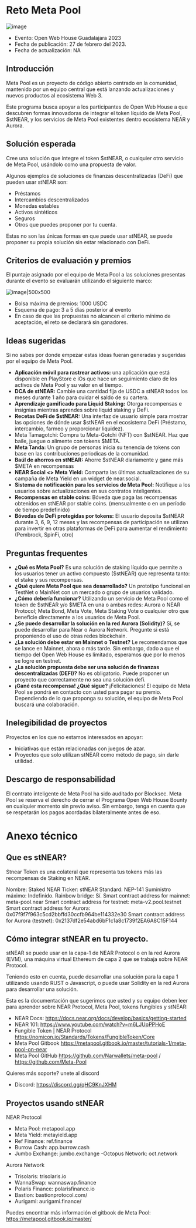 # Reto Meta Pool

![image](img/meta-pool.webp)
* Evento: Open Web House Guadalajara 2023
* Fecha de publicación: 27 de febrero del 2023.
* Fecha de actualización: NA
  

## Introducción

Meta Pool es un proyecto de código abierto centrado en la comunidad, mantenido por un equipo central que está lanzando actualizaciones y nuevos productos al ecosistema Web 3.

Este programa busca apoyar a los participantes de Open Web House a que descubren formas innovadoras de integrar el token líquido de Meta Pool, $stNEAR, y los servicios de Meta Pool existentes dentro ecosistema NEAR y Aurora.

## Solución esperada

Cree una solución que integre el token $stNEAR, o cualquier otro servicio de Meta Pool, usándolo como una propuesta de valor.

Algunos ejemplos de soluciones de finanzas descentralizadas (DeFi) que pueden usar stNEAR son:

- Préstamos
- Intercambios descentralizados
- Monedas estables
- Activos sintéticos
- Seguros
- Otros que puedes proponer por tu cuenta.

Estas no son las únicas formas en que puede usar stNEAR, se puede proponer su propia solución sin estar relacionado con DeFi.

## Criterios de evaluación y premios

El puntaje asignado por el equipo de Meta Pool a las soluciones presentas durante el evento se evaluarán utilizando el siguiente marco:


![image|500x500](img/grading-metapool.png)

- Bolsa máxima de premios: 1000 USDC
- Esquema de pago: 3 a 5 días posterior al evento
- En caso de que las propuestas no alcancen el criterio mínimo de aceptación, el reto se declarará sin ganadores.

## Ideas sugeridas

Si no sabes por donde empezar estas ideas fueran generadas y sugeridas por el equipo de Meta Pool.

- **Aplicación móvil para rastrear activos:** una aplicación que está disponible en PlayStore e iOs que hace un seguimiento claro de los activos de Meta Pool y su valor en el tiempo.
- **DCA de stNEAR:** Cambie una cantidad fija de USDC a stNEAR todos los meses durante 1 año para cuidar el saldo de su cartera.
- **Aprendizaje gamificado para Liquid Staking:** Otorga recompensas e insignias mientras aprendes sobre liquid staking y DeFi.
- **Recetas DeFi de $stNEAR:** Una interfaz de usuario simple para mostrar las opciones de dónde usar $stNEAR en el ecosistema DeFi (Préstamo, intercambio, farmeo y proporcionar liquidez).
- Meta Tamagotchi: Compra tu Meta-Gotchi (NFT) con $stNEAR. Haz que baile, juegue o alimente con tokens $META.
- **Meta Tanda:** Un grupo de personas inicia su tenencia de tokens con base en las contribuciones periodicas de la comunidad.
- **Baúl de ahorros en stNEAR:** Ahorre $stNEAR diariamente y gane más $META en recompensas
- **NEAR Social <> Meta Yield:** Comparta las últimas actualizaciones de su campaña de Meta Yield en un widget de near.social.
- **Sistema de notificación para los servicios de Meta Pool:** Notifique a los usuarios sobre actualizaciones en sus contratos inteligentes.
- **Recompensas en stable coins:** Bóveda que paga las recompensas obtenidos en stNEAR por stable coins. (mensualmente o en un período de tiempo predefinido)
- **Bóvedas de DeFi protegidas por tokens:** El usuario deposita $stNEAR durante 3, 6, 9, 12 meses y las recompensas de participación se utilizan para invertir en otras plataformas de DeFi para aumentar el rendimiento (Pembrock, SpinFi, otro)


## Preguntas frequentes

* **¿Qué es Meta Pool?** Es una solución de staking líquido que permite a los usuarios tener un activo compuesto ($stNEAR) que representa tanto: el stake y sus recompensas.
* **¿Qué quiere Meta Pool que sea desarrollado?** Un prototipo funcional en TestNet o MainNet con un mercado o grupo de usuarios validado.
* **¿Cómo debería funcionar?** Utilizando un servicio de Meta Pool como el token de $stNEAR y/o $META en una o ambas redes: Aurora o NEAR Protocol; Meta Bond, Meta Vote, Meta Staking Vote o cualquier otro que beneficie directamente a los usuarios de Meta Pool.
* **¿Se puede desarrollar la solución en la red Aurora (Solidity)?** Sí, se puede desarrollar para Near o Aurora Network. Pregunte si está proponiendo el uso de otras redes blockchain.
* **¿La solución debe estar en Mainnet o Testnet?** Le recomendamos que se lance en Mainnet, ahora o más tarde. Sin embargo, dado a que el tiempo del Open Web House es limitado, esperamos que por lo menos se logre en testnet.
* **¿La solución propuesta debe ser una solución de finanzas descentralizadas (DEFI)?** No es obligatorio. Puede proponer un proyecto que correctamente no sea una solución defi.
* **¡Gané esta recompensa! ¿Qué sigue?** ¡Felicitaciones! El equipo de Meta Pool se pondrá en contacto con usted para pagar su premio. Dependiendo de lo que proponga su solución, el equipo de Meta Pool buscará una colaboración.

## Inelegibilidad de proyectos
Proyectos en los que no estamos interesados en apoyar:

- Iniciativas que están relacionadas con juegos de azar.
- Proyectos que solo utilizan stNEAR como método de pago, sin darle utilidad.

## Descargo de responsabilidad
El contrato inteligente de Meta Pool ha sido auditado por Blocksec.
Meta Pool se reserva el derecho de cerrar el Programa Open Web House Bounty en cualquier momento sin previo aviso. Sin embargo, tenga en cuenta que se respetarán los pagos acordadas bilateralmente antes de eso.

  

# Anexo técnico 
## Que es stNEAR?
Stnear Token es una colateral que representa tus tokens más las recompensas de Staking en NEAR.


Nombre: Staked NEAR
Ticker: stNEAR
Standard: NEP-141
Suministro máximo: Indefinido.
Rainbow bridge: Sí.
Smart contract address for mainnet: meta-pool.near 
Smart contract address for testnet: meta-v2.pool.testnet
Smart contract address for Aurora: 0x07f9f7f963c5cd2bbffd30ccfb964be114332e30
Smart contract address for Aurora (testnet): 0x2137df2e54abd6bF1c1a8c1739f2EA6A8C15F144

## Cómo integrar stNEAR en tu proyecto.
stNEAR se puede usar en la capa-1 de NEAR Protocol o en la red Aurora (EVM), una máquina virtual Ethereum de capa 2 que se trabaja sobre NEAR Protocol.

Teniendo esto en cuenta, puede desarrollar una solución para la capa 1 utilizando usando RUST o Javascript, o puede usar Solidity en la red Aurora para desarrollar una solución.

Esta es la documentación que sugerimos que usted y su equipo deben leer para aprender sobre NEAR Protocol, Meta Pool, tokens fungibles y stNEAR:

* NEAR Docs: https://docs.near.org/docs/develop/basics/getting-started
* NEAR 101: https://www.youtube.com/watch?v=m6LJUpPPHoE
* Fungible Token | NEAR Protocol https://nomicon.io/Standards/Tokens/FungibleToken/Core
* Meta Pool Gitbook https://metapool.gitbook.io/master/tutorials-1/meta-pool-on-near
* Meta Pool GitHub https://github.com/Narwallets/meta-pool / https://github.com/Meta-Pool

Quieres más soporte? unete al discord
- Discord: https://discord.gg/qHC9KnJXHM

## Proyectos usando stNEAR


NEAR Protocol
- Meta Pool: metapool.app
- Meta Yield: metayield.app
- Ref Finance: ref.finance
- Burrow Cash: app.burrow.cash
- Jumbo Exchange: jumbo.exchange
-Octopus Network: oct.network

Aurora Network
- Trisolaris: trisolaris.io
- WannaSwap: wannaswap.finance
- Polaris Finance: polarisfinance.io
- Bastion: bastionprotocol.com/ 
- Aurigami: aurigami.finance/ 

Puedes encontrar más información el gitbook de Meta Pool: https://metapool.gitbook.io/master/

